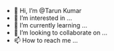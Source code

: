- 👋 Hi, I’m @Tarun Kumar
- 👀 I’m interested in ...
- 🌱 I’m currently learning ...
- 💞️ I’m looking to collaborate on ...
- 📫 How to reach me ...

<!---
tarun40kumar/tarun40kumar is a ✨ special ✨ repository because its `README.md` (this file) appears on your GitHub profile.
You can click the Preview link to take a look at your changes.
--->
